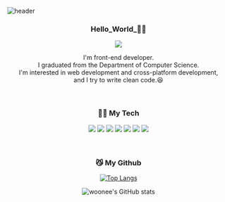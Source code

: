![header](https://capsule-render.vercel.app/api?type=wave&color=D6C1E3&height=200&section=header&animation=fadeIn&fontSize=70&fontColor=ffffff)

<h3 align='center'>Hello_World_🙋‍♀️</h3>
<p align='center'>
  <a href="https://www.notion.so/woinnnnng/About-Me-ca97e34d2dbc42e68a3b7eaa4d1160cd">
<img src="https://img.shields.io/badge/ABOUT ME(click!)-FFE5E5?style=for-the-badge"/>
  </a>
<p align='center'>
  I'm front-end developer.
  </br>
  I graduated from the Department of Computer Science.
  </br>
I'm interested in web development and cross-platform development,</br> and I try to write clean code.😆
 <br/>
 <br/>
 <br/>

<h3 align='center'>👩‍💻 My Tech</h3>
<p align='center'>
<img src="https://img.shields.io/badge/JavaScript-F7DF1E?style=flat&logo=JavaScript&logoColor=000000"/>
<img src="https://img.shields.io/badge/TypeScript-3178C6?style=flat&logo=TypeScript&logoColor=ffffff"/>
<img src="https://img.shields.io/badge/React.js-61DAFB?style=flat&logo=React&logoColor=000000"/>
<img src="https://img.shields.io/badge/HTML5-E34F26?style=flat&logo=HTML5&logoColor=ffffff"/>
<img src="https://img.shields.io/badge/CSS3-1572B6?style=flat&logo=CSS3&logoColor=ffffff"/>
<img src="https://img.shields.io/badge/Flutter-02569B?style=flat&logo=Flutter&logoColor=ffffff"/>
<img src="https://img.shields.io/badge/Python-3776AB?style=flat&logo=Python&logoColor=ffffff"/>

<br/>
<br/>
<br/>
<h3 align='center'> 😼 My Github</h3>
<div align='center'>
  
  [![Top Langs](https://github-readme-stats.vercel.app/api/top-langs/?username=anuraghazra&hide=GLSL,Rust,Go&layout=compact)](https://github.com/anuraghazra/github-readme-stats)
  
![woonee's GitHub stats](https://github-readme-stats.vercel.app/api?username=wooneeS2&show_icons=true&theme=buefy&hide=stars,contribs&include_all_commits=true)

</div>
